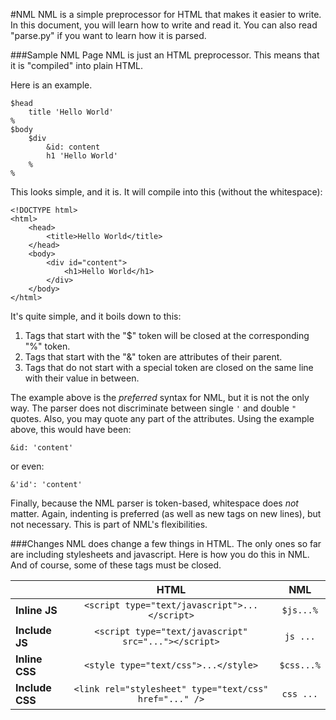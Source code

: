 #NML
NML is a simple preprocessor for HTML that makes it easier to write. In this document, you will learn how to write and read it. You can also read "parse.py" if you want to learn how it is parsed.

###Sample NML Page
NML is just an HTML preprocessor. This means that it is "compiled" into plain HTML.

Here is an example.

```
$head
	title 'Hello World'
%
$body
	$div
		&id: content
		h1 'Hello World'	
	%
%
```

This looks simple, and it is. It will compile into this (without the whitespace):

```
<!DOCTYPE html>
<html>
	<head>
		<title>Hello World</title>
	</head>
	<body>
		<div id="content">
			<h1>Hello World</h1>
		</div>
	</body>
</html>
```

It's quite simple, and it boils down to this:

1. Tags that start with the "$" token will be closed at the corresponding "%" token.
2. Tags that start with the "&" token are attributes of their parent.
3. Tags that do not start with a special token are closed on the same line with their value in between.

The example above is the *preferred* syntax for NML, but it is not the only way. The parser does not discriminate between single `'` and double `"` quotes. Also, you may quote any part of the attributes. Using the example above, this would have been:

```
&id: 'content'
```

or even:

```
&'id': 'content'
```

Finally, because the NML parser is token-based, whitespace does *not* matter. Again, indenting is preferred (as well as new tags on new lines), but not necessary. This is part of NML's flexibilities.

###Changes
NML does change a few things in HTML. The only ones so far are including stylesheets and javascript. Here is how you do this in NML. And of course, some of these tags must be closed.

| | HTML | NML |
| ------------- | :--------------------------------------------: | :-----:
| **Inline JS** | `<script type="text/javascript">...</script>` | `$js...%`
| **Include JS** | `<script type="text/javascript" src="..."></script>` | `js ...`
| **Inline CSS** | `<style type="text/css">...</style>` | `$css...%`
| **Include CSS** | `<link rel="stylesheet" type="text/css" href="..." />` | `css ...`
